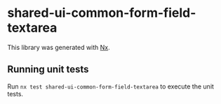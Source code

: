 # shared-ui-common-form-field-textarea

This library was generated with [Nx](https://nx.dev).

## Running unit tests

Run `nx test shared-ui-common-form-field-textarea` to execute the unit tests.
